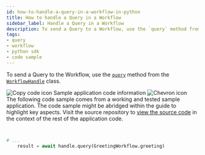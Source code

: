 ```yaml
---
id: how-to-handle-a-query-in-a-workflow-in-python
title: How to handle a Query in a Workflow
sidebar_label: Handle a Query in a Workflow
description: To send a Query to a Workflow, use the `query` method from the `WorkflowHandle` class.
tags:
- query
- workflow
- python sdk
- code sample
---
```


<!-- DO NOT EDIT THIS FILE DIRECTLY.
THIS FILE IS GENERATED from https://github.com/temporalio/documentation-samples-python/blob/develop-patching/query_your_workflow/query_dacx.py. -->

To send a Query to the Workflow, use the [`query`](https://python.temporal.io/temporalio.client.WorkflowHandle.html#query) method from the [`WorkflowHandle`](https://python.temporal.io/temporalio.client.WorkflowHandle.html) class.

<div class="copycode-notice-container"><div class="copycode-notice"><img data-style="copycode-icon" src="/icons/copycode.png" alt="Copy code icon" /> Sample application code information <img id="i-81846a1e-be96-4aee-98f9-ec9cd3cce19c" data-event="clickable-copycode-info" data-style="chevron-icon" src="/icons/chevron.png" alt="Chevron icon" /></div><div id="copycode-info-81846a1e-be96-4aee-98f9-ec9cd3cce19c" class="copycode-info">The following code sample comes from a working and tested sample application. The code sample might be abridged within the guide to highlight key aspects. Visit the source repository to <a href="https://github.com/temporalio/documentation-samples-python/blob/develop-patching/query_your_workflow/query_dacx.py">view the source code</a> in the context of the rest of the application code.</div></div>

```python


# ...
    result = await handle.query(GreetingWorkflow.greeting)
```


